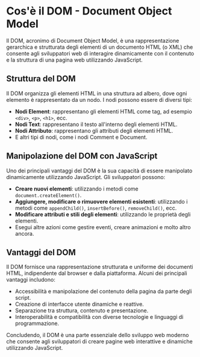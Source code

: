 # Cos'è il DOM - Document Object Model

Il DOM, acronimo di Document Object Model, è una rappresentazione gerarchica e strutturata degli elementi di un documento HTML (o XML) che consente agli sviluppatori web di interagire dinamicamente con il contenuto e la struttura di una pagina web utilizzando JavaScript.

## Struttura del DOM

Il DOM organizza gli elementi HTML in una struttura ad albero, dove ogni elemento è rappresentato da un nodo. I nodi possono essere di diversi tipi:

- **Nodi Element**: rappresentano gli elementi HTML come tag, ad esempio `<div>`, `<p>`, `<h1>`, ecc.
- **Nodi Text**: rappresentano il testo all'interno degli elementi HTML.
- **Nodi Attributo**: rappresentano gli attributi degli elementi HTML.
- E altri tipi di nodi, come i nodi Comment e Document.

## Manipolazione del DOM con JavaScript

Uno dei principali vantaggi del DOM è la sua capacità di essere manipolato dinamicamente utilizzando JavaScript. Gli sviluppatori possono:

- **Creare nuovi elementi**: utilizzando i metodi come `document.createElement()`.
- **Aggiungere, modificare o rimuovere elementi esistenti**: utilizzando i metodi come `appendChild()`, `insertBefore()`, `removeChild()`, ecc.
- **Modificare attributi e stili degli elementi**: utilizzando le proprietà degli elementi.
- Esegui altre azioni come gestire eventi, creare animazioni e molto altro ancora.

## Vantaggi del DOM

Il DOM fornisce una rappresentazione strutturata e uniforme dei documenti HTML, indipendente dal browser e dalla piattaforma. Alcuni dei principali vantaggi includono:

- Accessibilità e manipolazione del contenuto della pagina da parte degli script.
- Creazione di interfacce utente dinamiche e reattive.
- Separazione tra struttura, contenuto e presentazione.
- Interoperabilità e compatibilità con diverse tecnologie e linguaggi di programmazione.

Concludendo, il DOM è una parte essenziale dello sviluppo web moderno che consente agli sviluppatori di creare pagine web interattive e dinamiche utilizzando JavaScript.
